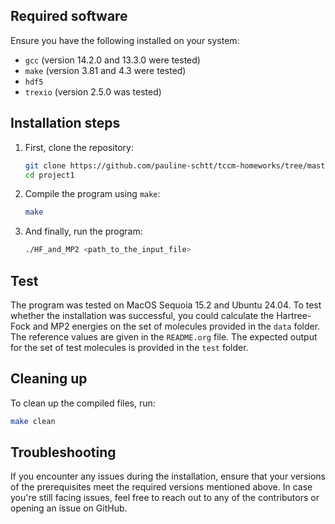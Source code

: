 ## Required software

Ensure you have the following installed on your system:
- `gcc` (version 14.2.0 and 13.3.0 were tested)
- `make` (version 3.81 and 4.3 were tested)
- `hdf5`
- `trexio` (version 2.5.0 was tested)

## Installation steps

1. First, clone the repository:
    ```sh
    git clone https://github.com/pauline-schtt/tccm-homeworks/tree/master/project1
    cd project1
    ```

2. Compile the program using `make`:
    ```sh
    make
    ```

3. And finally, run the program:
    ```sh
    ./HF_and_MP2 <path_to_the_input_file>
    ```

## Test

The program was tested on MacOS Sequoia 15.2 and Ubuntu 24.04. To test whether the installation was successful, you could calculate the Hartree-Fock and MP2 energies on the set of molecules provided in the `data` folder. The reference values are given in the `README.org` file. The expected output for the set of test molecules is provided in the `test` folder.

## Cleaning up

To clean up the compiled files, run:
```sh
make clean
```

## Troubleshooting

If you encounter any issues during the installation, ensure that your versions of the prerequisites meet the required versions mentioned above. In case you're still facing issues, feel free to reach out to any of the contributors or opening an issue on GitHub.
